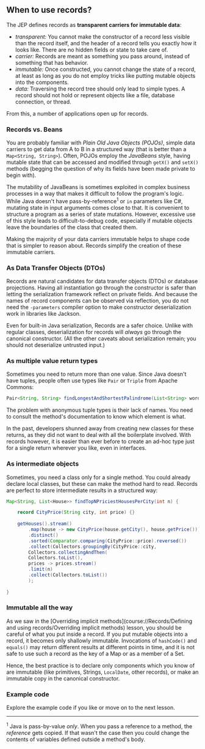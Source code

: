 ## When to use records?

The JEP defines records as **transparent carriers for immutable data**:

* _transparent:_ You cannot make the constructor of a record less visible than the record itself,
  and the header of a record tells you exactly how it looks like. There are no hidden fields
  or state to take care of.
* _carrier:_ Records are meant as something you pass around, instead of something that has behavior.
* _immutable:_ Once constructed, you cannot change the state of a record, at least as long as you
  do not employ tricks like putting mutable objects into the components.
* _data:_ Traversing the record tree should only lead to simple types. A record should not hold
  or represent objects like a file, database connection, or thread.

From this, a number of applications open up for records.

### Records vs. Beans

You are probably familiar with _Plain Old Java Objects (POJOs)_, simple data carriers to get
data from A to B in a structured way (that is better than a `Map<String, String>`).
Often, POJOs employ the _JavaBeans_ style, having mutable state that can be accessed and modified
through `getX()` and `setX()` methods (begging the question of why its fields have been made private
to begin with).

The mutability of JavaBeans is sometimes exploited in complex business processes in a way
that makes it difficult to follow the program's logic.
While Java doesn't have pass-by-reference<sup>1</sup> or `in` parameters like C#, mutating state in
input arguments comes close to that.
It is convenient to structure a program as a series of state mutations.
However, excessive use of this style leads to difficult-to-debug code, especially if mutable
objects leave the boundaries of the class that created them.

Making the majority of your data carriers immutable helps to shape code that is simpler to
reason about.
Records simplify the creation of these immutable carriers.

### As Data Transfer Objects (DTOs)

Records are natural candidates for data transfer objects (DTOs) or database projections.
Having all instantiation go through the constructor is safer than letting the serialization
framework reflect on private fields.
And because the names of record components can be observed via reflection, you do not need the
`-parameters` compiler option to make constructor deserialization work in libraries like Jackson.

Even for built-in Java serialization, Records are a safer choice.
Unlike with regular classes, deserialization for records will _always_ go through the canonical constructor.
(All the other caveats about serialization remain; you should not deserialize untrusted input.)

### As multiple value return types

Sometimes you need to return more than one value.
Since Java doesn't have tuples, people often use types like `Pair` or `Triple` from Apache Commons:

```java
Pair<String, String> findLongestAndShortestPalindrome(List<String> words);
```

The problem with anonymous tuple types is their lack of names.
You need to consult the method's documentation to know which element is what.

In the past, developers shunned away from creating new classes for these returns, as they did not
want to deal with all the boilerplate involved.
With records however, it is easier than ever before to create an ad-hoc type just for a single
return wherever you like, even in interfaces.

### As intermediate objects

Sometimes, you need a class only for a single method.
You could already declare local classes, but these can make the method hard to read.
Records are perfect to store intermediate results in a structured way:

```java
Map<String, List<House>> findTopNPriciestHousesPerCity(int n) {

    record CityPrice(String city, int price) {}
      
    getHouses().stream()
        .map(house -> new CityPrice(house.getCity(), house.getPrice()))
        .distinct()
        .sorted(Comparator.comparing(CityPrice::price).reversed())
        .collect(Collectors.groupingBy(CityPrice::city,
        Collectors.collectingAndThen(
        Collectors.toList(),
        prices -> prices.stream()
        .limit(n)
        .collect(Collectors.toList())
        );
        
}
```

### Immutable all the way

As we saw in
the [Overriding implicit methods](course://Records/Defining and using records/Overriding implicit methods)
lesson, you should be careful of what you put inside a record.
If you put mutable objects into a record, it becomes only shallowly immutable.
Invocations of `hashCode()` and `equals()` may return different results at different points in
time, and it is not safe to use such a record as the key of a Map or as a member of a Set.

Hence, the best practice is to declare only components which you know of are immutable (like
primitives, Strings, `LocalDate`, other records), or make an immutable copy in the canonical
constructor.

### Example code

Explore the example code if you like or move on to the next lesson.

----

<sup>1</sup> Java is pass-by-value _only_.
When you pass a reference to a method, the _reference_ gets copied.
If that wasn't the case then you could change the contents of variables defined outside a method's body.
